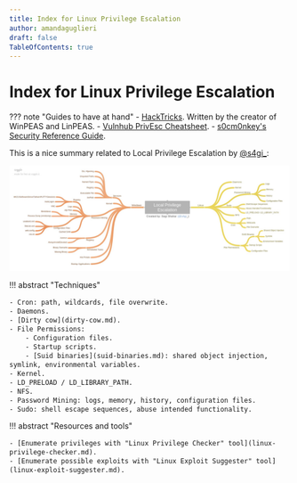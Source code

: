 ```yaml
---
title: Index for Linux Privilege Escalation
author: amandaguglieri
draft: false
TableOfContents: true
---
```


# Index for Linux Privilege Escalation

??? note "Guides to have at hand"
    - [HackTricks](https://book.hacktricks.xyz/).  Written by the creator of WinPEAS and LinPEAS.
    - [Vulnhub PrivEsc Cheatsheet](https://github.com/Ignitetechnologies/Privilege-Escalation).
    - [s0cm0nkey's Security Reference Guide](https://s0cm0nkey.gitbook.io/s0cm0nkeys-security-reference-guide/).


This is a nice summary related to Local Privilege Escalation by [@s4gi_](https://twitter.com/s4gi_/status/866501430374301696/photo/1):

![local-privilege-escalation.jpg](img/local-privilege-escalation.jpg)


!!! abstract "Techniques"

    - Cron: path, wildcards, file overwrite.
    - Daemons. 
	- [Dirty cow](dirty-cow.md).
	- File Permissions: 
		- Configuration files.
		- Startup scripts.
		- [Suid binaries](suid-binaries.md): shared object injection, symlink, environmental variables.
	- Kernel.
	- LD_PRELOAD / LD_LIBRARY_PATH.
	- NFS.
	- Password Mining: logs, memory, history, configuration files.
	- Sudo: shell escape sequences, abuse intended functionality.


!!! abstract "Resources and tools"

    - [Enumerate privileges with "Linux Privilege Checker" tool](linux-privilege-checker.md).
    - [Enumerate possible exploits with "Linux Exploit Suggester" tool](linux-exploit-suggester.md).
        

